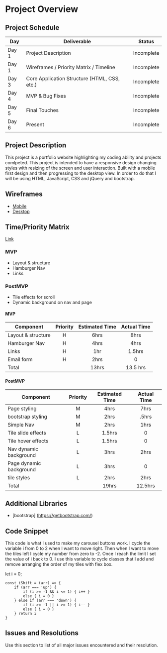 # Project Overview

## Project Schedule

|  Day | Deliverable | Status
|---|---| ---|
|Day 1| Project Description | Incomplete
|Day 1| Wireframes / Priority Matrix / Timeline | Incomplete
|Day 3| Core Application Structure (HTML, CSS, etc.) | Incomplete
|Day 4| MVP & Bug Fixes | Incomplete
|Day 5| Final Touches | Incomplete
|Day 6| Present | Incomplete


## Project Description

This project is a portfolio website highlighting my coding ability and projects comlpeted. This project is intended to have a responsive design changing styles with resizing of the screen and user interaction. Built with a mobile first design and then progressing to the desktop view. In order to do that I will be using HTML, JavaScript, CSS and jQuery and bootstrap.

## Wireframes

- [Mobile](https://i.imgur.com/VOKUGYd.jpg)
- [Desktop](https://imgur.com/a/80I6doV)

## Time/Priority Matrix 

[Link](https://imgur.com/a/Kt7nMAo)


### MVP
- Layout & structure
- Hamburger Nav
- Links 

### PostMVP
- Tile effects for scroll
- Dynamic background on nav and page

#### MVP
| Component | Priority | Estimated Time | Actual Time |
| --- | :---: |  :---: | :---: | 
| Layout & structure   | H | 6hrs | 8hrs |
| Hamburger Nav        | H | 4hrs | 4hrs |
| Links                | H | 1hr  | 1.5hrs |
| Email form           | H | 2hrs | 0 |
| Total                |   | 13hrs| 13.5 hrs|

#### PostMVP
| Component | Priority | Estimated Time | Actual Time |
| --- | :---: |  :---: | :---: | 
| Page styling            | M | 4hrs   | 7hrs |
| bootstrap styling       | M | 2hrs   | .5hrs |
| Simple Nav              | M | 2hrs   | 1hrs |
| Tile slide effects      | L | 1.5hrs | 0 |
| Tile hover effects      | L | 1.5hrs | 0 |
| Nav dynamic background  | L | 3hrs   | 2hrs |
| Page dynamic background | L | 3hrs   | 0 |
| tile styles             | L | 2hrs   | 2hrs |
| Total                   |   | 19hrs  | 12.5hrs |


## Additional Libraries
- [bootstrap] (https://getbootstrap.com/)

## Code Snippet

This code is what I used to make my carousel buttons work. I cycle the variable i from 0 to 2 when I want to move right. Then when I want to move the tiles left I cycle my number from zero to -2. Once I reach the limit I set the value of i back to 0. I use this variable to cycle classes that I add and remove arranging the order of my tiles with flex box.

let i = 0;

    const iShift = (arr) => {
        if (arr === 'up') {
            if (i >= -1 && i <= 1) { i++ }
            else { i = 0 }
        } else if (arr === 'down') {
            if (i >= -1 || i >= 1) { i-- }
            else { i = 0 }
        } return i
    }

## Issues and Resolutions
 Use this section to list of all major issues encountered and their resolution.

